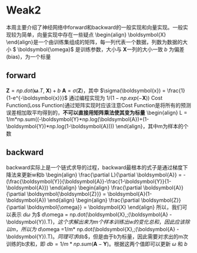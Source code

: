 # Weak2
本周主要介绍了神经网络中forward和backward的一般实现和向量实现。一般实现较为简单，向量实现中存在一些疑点
\begin{align}
\boldsymbol{X}
\end{align}是一个由训练集组成的矩阵，每一列代表一个数据，列数为数据的大小
$ \boldsymbol{\omega}$ 是训练参数，大小与 $\boldsymbol{X}$一列的大小一致
$b$ 为偏差(bias)，为一个标量
## forward
$\boldsymbol{Z} = np.dot(\boldsymbol{\omega}.T,\;\boldsymbol{X}) + b$ 
$\boldsymbol{A} = \sigma(\boldsymbol{Z})$，其中 $\sigma(\boldsymbol{x}) = \frac{1}{1-e^{-\boldsymbol{x}}}$
通过编程实现为 $1/(1-np.exp(-\boldsymbol{X}))$
Cost Function(Loss Function)通过矩阵实现时应该注意Cost Function是将所有的预测误差相加取平均得到的，**不可以直接用矩阵乘法使其变为标量**
\begin{align}
 L = 1/m*np.sum((-\boldsymbol{Y}*np.log(\boldsymbol{A})+(1-\boldsymbol{Y})*np.log(1-\boldsymbol{A})))
\end{align}，其中m为样本的个数
## backward
backward实际上是一个链式求导的过程，backward最根本的式子是通过梯度下降法来更新w和b
\begin{align}
\frac{\partial L}{\partial \boldsymbol{A}} = -(\frac{\boldsymbol{Y}}{\boldsymbol{A}}-\frac{1-\boldsymbol{Y}}{1-\boldsymbol{A}})
\end{align}
\begin{align}
\frac{\partial \boldsymbol{A}}{\partial \boldsymbol{\boldsymbol{Z}}} = \boldsymbol{A}(1-\boldsymbol{A})
\end{align}
\begin{align}
\frac{\partial \boldsymbol{Z}}{\partial \boldsymbol{\omega}} = \boldsymbol{X}
\end{align}
所以，我们可以表示 $d\omega$ 为$ d\omega = np.dot(\boldsymbol{X},\;(\boldsymbol{A} - \boldsymbol{Y}).T)$，这个求解出来为m个样本训练出w的变化总和，因此应该除以m，所以为$ d\omega =1/m* np.dot(\boldsymbol{X},\;(\boldsymbol{A} - \boldsymbol{Y}).T)$。
同理可求$db$，但是由于b为标量，因此需要对求出的m次训练的b求和，即 $db = 1/m*np.sum(\boldsymbol{A}-\boldsymbol{Y})$。根据这两个值即可以更新 $\omega$ 和 $b$



